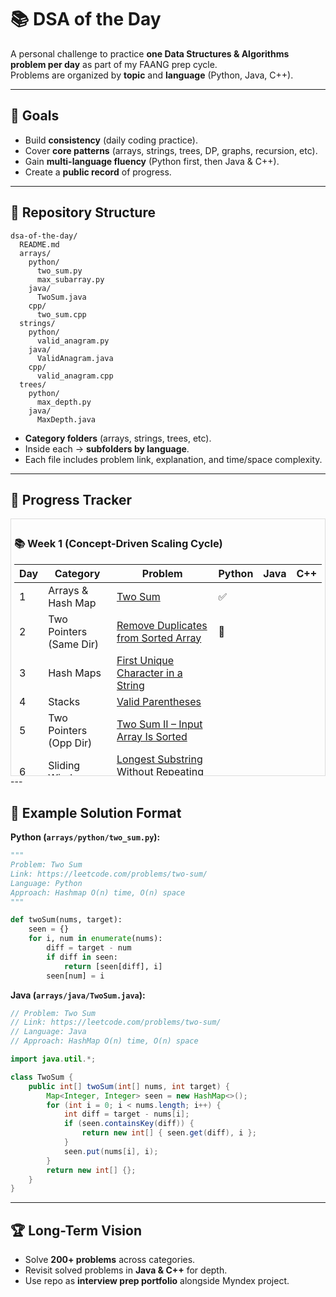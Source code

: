 # 📚 DSA of the Day  

A personal challenge to practice **one Data Structures & Algorithms problem per day** as part of my FAANG prep cycle.  
Problems are organized by **topic** and **language** (Python, Java, C++).  

---

## 📌 Goals
- Build **consistency** (daily coding practice).  
- Cover **core patterns** (arrays, strings, trees, DP, graphs, recursion, etc).  
- Gain **multi-language fluency** (Python first, then Java & C++).  
- Create a **public record** of progress.  

---

## 📂 Repository Structure  

```
dsa-of-the-day/
  README.md
  arrays/
    python/
      two_sum.py
      max_subarray.py
    java/
      TwoSum.java
    cpp/
      two_sum.cpp
  strings/
    python/
      valid_anagram.py
    java/
      ValidAnagram.java
    cpp/
      valid_anagram.cpp
  trees/
    python/
      max_depth.py
    java/
      MaxDepth.java
```

- **Category folders** (arrays, strings, trees, etc).  
- Inside each → **subfolders by language**.  
- Each file includes problem link, explanation, and time/space complexity.  

---

## 🚀 Progress Tracker
<div style="max-height: 400px; overflow-y: auto; border: 1px solid #ddd; padding: 5px;">

### 📚 Week 1 (Concept-Driven Scaling Cycle)

| Day | Category                | Problem                                                                                                                         | Python | Java | C++ |
| --- | ----------------------- | ------------------------------------------------------------------------------------------------------------------------------- | ------ | ---- | --- |
| 1   | Arrays & Hash Map       | [Two Sum](https://leetcode.com/problems/two-sum/)                                                                               | ✅      |      |     |
| 2   | Two Pointers (Same Dir) | [Remove Duplicates from Sorted Array](https://leetcode.com/problems/remove-duplicates-from-sorted-array/)                       | 🔁     |      |     |
| 3   | Hash Maps               | [First Unique Character in a String](https://leetcode.com/problems/first-unique-character-in-a-string/)                         |        |      |     |
| 4   | Stacks                  | [Valid Parentheses](https://leetcode.com/problems/valid-parentheses/)                                                           |        |      |     |
| 5   | Two Pointers (Opp Dir)  | [Two Sum II – Input Array Is Sorted](https://leetcode.com/problems/two-sum-ii-input-array-is-sorted/)                           |        |      |     |
| 6   | Sliding Window          | [Longest Substring Without Repeating Characters](https://leetcode.com/problems/longest-substring-without-repeating-characters/) |        |      |     |
| 7   | Prefix Sums             | [Range Sum Query - Immutable](https://leetcode.com/problems/range-sum-query-immutable/)                                         |        |      |     |
     |        |      |     |

✅ = solved in that language  
🔁 = currently working on  

</div>
---

## 📝 Example Solution Format  

**Python (`arrays/python/two_sum.py`):**
```python
"""
Problem: Two Sum
Link: https://leetcode.com/problems/two-sum/
Language: Python
Approach: Hashmap O(n) time, O(n) space
"""

def twoSum(nums, target):
    seen = {}
    for i, num in enumerate(nums):
        diff = target - num
        if diff in seen:
            return [seen[diff], i]
        seen[num] = i
```

**Java (`arrays/java/TwoSum.java`):**
```java
// Problem: Two Sum
// Link: https://leetcode.com/problems/two-sum/
// Language: Java
// Approach: HashMap O(n) time, O(n) space

import java.util.*;

class TwoSum {
    public int[] twoSum(int[] nums, int target) {
        Map<Integer, Integer> seen = new HashMap<>();
        for (int i = 0; i < nums.length; i++) {
            int diff = target - nums[i];
            if (seen.containsKey(diff)) {
                return new int[] { seen.get(diff), i };
            }
            seen.put(nums[i], i);
        }
        return new int[] {};
    }
}
```

---

## 🏆 Long-Term Vision
- Solve **200+ problems** across categories.  
- Revisit solved problems in **Java & C++** for depth.  
- Use repo as **interview prep portfolio** alongside Myndex project. 
